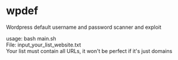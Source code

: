 # wpdef
Wordpress default username and password scanner and exploit

usage: bash main.sh <br />
File: input_your_list_website.txt
<br />
Your list must contain all URLs, it won't be perfect if it's just domains
